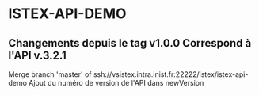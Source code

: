 ISTEX-API-DEMO
=============
Changements depuis le tag v1.0.0
Correspond à l'API v.3.2.1
-------------
 Merge branch 'master' of ssh://vsistex.intra.inist.fr:22222/istex/istex-api-demo
Ajout du numéro de version de l'API dans newVersion


